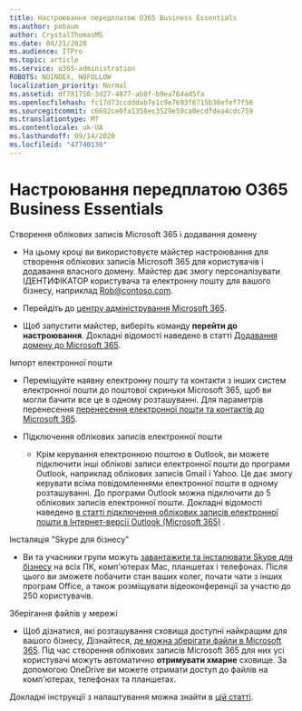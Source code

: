 ```yaml
---
title: Настроювання передплатою O365 Business Essentials
ms.author: pebaum
author: CrystalThomasMS
ms.date: 04/21/2020
ms.audience: ITPro
ms.topic: article
ms.service: o365-administration
ROBOTS: NOINDEX, NOFOLLOW
localization_priority: Normal
ms.assetid: df781750-3d27-4077-ab0f-b9ea764ad5fa
ms.openlocfilehash: fc17d73ccdddab7e1c9e7693f6715b38efef7f56
ms.sourcegitcommit: c6692ce0fa1358ec3529e59ca0ecdfdea4cdc759
ms.translationtype: MT
ms.contentlocale: uk-UA
ms.lasthandoff: 09/14/2020
ms.locfileid: "47740136"
---
```

# <a name="setting-up-your-o365-business-essentials-subscription"></a>Настроювання передплатою O365 Business Essentials

Створення облікових записів Microsoft 365 і додавання домену
  
- На цьому кроці ви використовуєте майстер настроювання для створення облікових записів Microsoft 365 для користувачів і додавання власного домену. Майстер дає змогу персоналізувати ІДЕНТИФІКАТОР користувача та електронну пошту для вашого бізнесу, наприклад [Rob@contoso.com](mailto:rob@contoso.com).
    
- Перейдіть до [центру адміністрування Microsoft 365](https://login.partner.microsoftonline.cn/).
    
- Щоб запустити майстер, виберіть команду **перейти до настроювання**. Докладні відомості наведено в статті [Додавання домену до Microsoft 365](https://docs.microsoft.com/microsoft-365/admin/setup/add-domain).
    
Імпорт електронної пошти
  
- Переміщуйте наявну електронну пошту та контакти з інших систем електронної пошти до поштової скриньки Microsoft 365, щоб ви могли бачити все це в одному розташуванні. Для параметрів перенесення [перенесення електронної пошти та контактів до Microsoft 365](https://docs.microsoft.com/microsoft-365/admin/setup/migrate-email-and-contacts-admin).
    
- Підключення облікових записів електронної пошти
    
  - Крім керування електронною поштою в Outlook, ви можете підключити інші облікові записи електронної пошти до програми Outlook, наприклад облікових записів Gmail і Yahoo. Це дає змогу керувати всіма повідомленнями електронної пошти в одному розташуванні. До програми Outlook можна підключити до 5 облікових записів електронної пошти. Докладні відомості наведено [в статті підключення облікових записів електронної пошти в Інтернет-версії Outlook (Microsoft 365)](https://support.office.com/Article/Connect-email-accounts-in-Outlook-on-the-web-Office-365-d7012ff0-924f-4f78-8aca-c3912d886c4d) . 
    
Інсталяція "Skype для бізнесу"
  
- Ви та учасники групи можуть [завантажити та інсталювати Skype для бізнесу](https://support.office.com/Article/download-and-install-Skype-for-Business-8a0d4da8-9d58-44f9-9759-5c8f340cb3fb) на всіх ПК, комп'ютерах Mac, планшетах і телефонах. Після цього ви зможете побачити стан ваших колег, почати чати з інших програм Office, а також розміщувати відеоконференції за участю до 250 користувачів. 
    
Зберігання файлів у мережі
  
- Щоб дізнатися, які розташування сховища доступні найкращим для вашого бізнесу, Дізнайтеся, [де можна зберігати файли в Microsoft 365](https://support.office.com/article/c7c20284-bc94-47f4-9728-d28e9daf0790.aspx). Під час створення облікових записів Microsoft 365 для них усі користувачі можуть автоматично **отримувати хмарне** сховище. За допомогою OneDrive ви можете отримати доступ до файлів на комп'ютерах, телефонах та планшетах. 
    
Докладні інструкції з налаштування можна знайти в [цій статті](https://docs.microsoft.com/microsoft-365/admin/setup/setup).
  

